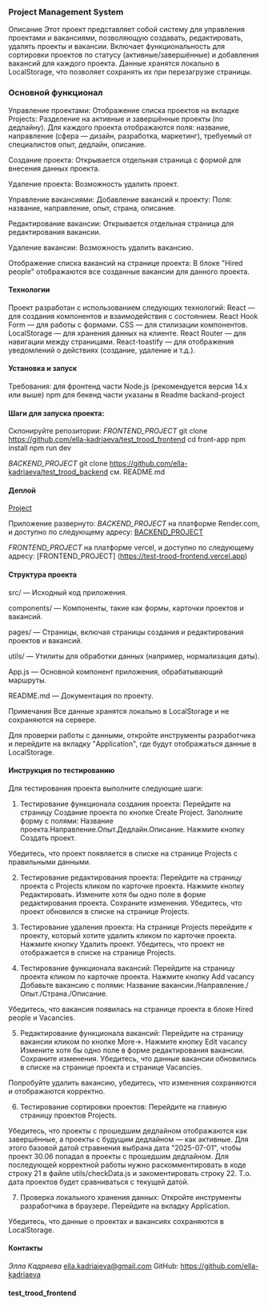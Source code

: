 ### Project Management System

Описание
Этот проект представляет собой систему для управления проектами и вакансиями, позволяющую создавать, редактировать, удалять проекты и вакансии. Включает функциональность для сортировки проектов по статусу (активные/завершённые) и добавления вакансий для каждого проекта.
Данные хранятся локально в LocalStorage, что позволяет сохранять их при перезагрузке страницы.

### Основной функционал

Управление проектами:
Отображение списка проектов на вкладке Projects:
Разделение на активные и завершённые проекты (по дедлайну).
Для каждого проекта отображаются поля: название, направление (сфера — дизайн, разработка, маркетинг), требуемый от специалистов опыт, дедлайн, описание.

Создание проекта:
Открывается отдельная страница с формой для внесения данных проекта.

Удаление проекта:
Возможность удалить проект.

Управление вакансиями:
Добавление вакансий к проекту:
Поля: название, направление, опыт, страна, описание.

Редактирование вакансии:
Открывается отдельная страница для редактирования вакансии.

Удаление вакансии:
Возможность удалить вакансию.

Отображение списка вакансий на странице проекта:
В блоке "Hired people" отображаются все созданные вакансии для данного проекта.

#### Технологии

Проект разработан с использованием следующих технологий:
React — для создания компонентов и взаимодействия с состоянием.
React Hook Form — для работы с формами.
CSS — для стилизации компонентов.
LocalStorage — для хранения данных на клиенте.
React Router — для навигации между страницами.
React-toastify — для отображения уведомлений о действиях (создание, удаление и т.д.).

#### Установка и запуск

Требования:
для фронтенд части Node.js (рекомендуется версия 14.x или выше)
npm
для бекенд части указаны в Readme backand-project

#### Шаги для запуска проекта:

Склонируйте репозитории:
_FRONTEND_PROJECT_
git clone https://github.com/ella-kadriaeva/test_trood_frontend
cd front-app
npm install
npm run dev

_BACKEND_PROJECT_
git clone https://github.com/ella-kadriaeva/test_trood_backend
cм. README.md

#### Деплой 

[Project](https://test-trood-frontend.vercel.app)

Приложение развернуто:
_BACKEND_PROJECT_ на платформе Render.com, и доступно по следующему адресу: [BACKEND_PROJECT](https://test-trood-backend.onrender.com)

_FRONTEND_PROJECT_ на платформе vercel, и доступно по следующему адресу: [FRONTEND_PROJECT] (https://test-trood-frontend.vercel.app)

#### Структура проекта

src/ — Исходный код приложения.

components/ — Компоненты, такие как формы, карточки проектов и вакансий.

pages/ — Страницы, включая страницы создания и редактирования проектов и вакансий.

utils/ — Утилиты для обработки данных (например, нормализация даты).

App.js — Основной компонент приложения, обрабатывающий маршруты.

README.md — Документация по проекту.

Примечания
Все данные хранятся локально в LocalStorage и не сохраняются на сервере.

Для проверки работы с данными, откройте инструменты разработчика и перейдите на вкладку "Application", где будут отображаться данные в LocalStorage.

#### Инструкция по тестированию

Для тестирования проекта выполните следующие шаги:

1. Тестирование функционала создания проекта:
   Перейдите на страницу Создание проекта по кнопке Create Project.
   Заполните форму с полями: Название проекта.Направление.Опыт.Дедлайн.Описание.
   Нажмите кнопку Создать проект.

Убедитесь, что проект появляется в списке на странице Projects с правильными данными.

2. Тестирование редактирования проекта:
   Перейдите на страницу проекта с Projects кликом по карточке проекта.
   Нажмите кнопку Редактировать.
   Измените хотя бы одно поле в форме редактирования проекта.
   Сохраните изменения.
   Убедитесь, что проект обновился в списке на  странице Projects.

3. Тестирование удаления проекта:
   На странице Projects перейдите к проекту, который хотите удалить кликом по карточке проекта.
   Нажмите кнопку Удалить проект.
   Убедитесь, что проект не отображается в списке на странице Projects.

4. Тестирование функционала вакансий:
   Перейдите на страницу проекта кликом по карточке проекта.
   Нажмите кнопку Add vacancy
   Добавьте вакансию с полями:
   Название вакансии./Направление./Опыт./Страна./Описание.

Убедитесь, что вакансия появилась на странице проекта в блоке Hired people и Vacancies.

5.  Редактирование функционала вакансий:
    Перейдите на страницу вакансии кликом по кнопке More->.
    Нажмите кнопку Edit vacancy
    Измените хотя бы одно поле в форме редактирования вакансии.
    Сохраните изменения.
    Убедитесь, что данные вакансии обновились в списке на странице проекта и странице Vacancies.

Попробуйте удалить вакансию, убедитесь, что изменения сохраняются и отображаются корректно.

6. Тестирование сортировки проектов:
   Перейдите на главную страницу проектов Projects.

Убедитесь, что проекты с прошедшим дедлайном отображаются как завершённые, а проекты с будущим дедлайном — как активные. Для этого базовой датой стравнения выбрана дата "2025-07-01", чтобы проект 30.06 попадал в проекты с прошедшим дедлайном. Для последующей корректной работы нужно раскомментировать в коде строку 21 в файле utils/checkData.js и закоментировать строку 22. Т.о. дата проектов будет сравниваться с текущей датой.

7. Проверка локального хранения данных:
   Откройте инструменты разработчика в браузере.
   Перейдите на вкладку Application.

Убедитесь, что данные о проектах и вакансиях сохраняются в LocalStorage.

#### Контакты

_Элла Кадряева_
ella.kadriaieva@gmail.com
GitHub: https://github.com/ella-kadriaeva

#### test_trood_frontend
